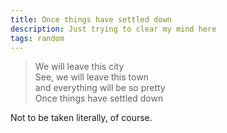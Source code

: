```yaml
---
title: Once things have settled down
description: Just trying to clear my mind here
tags: random
---
```


> We will leave this city  
> See, we will leave this town  
> and everything will be so pretty  
> Once things have settled down  

Not to be taken literally, of course.
